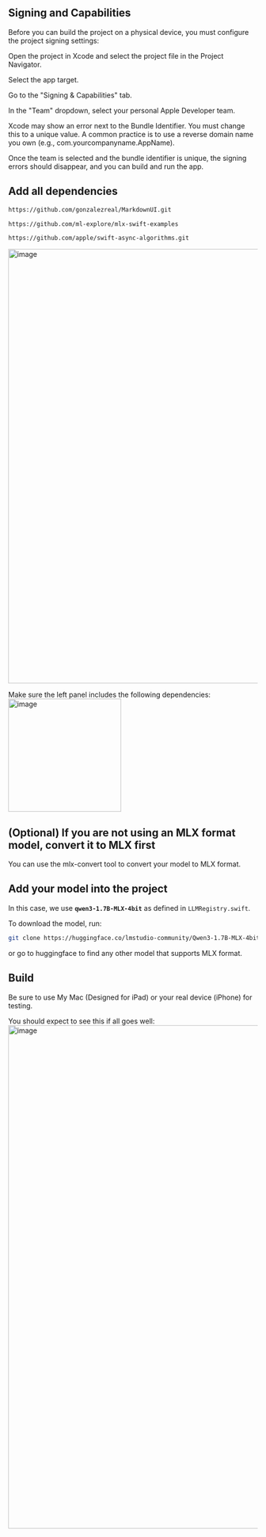 
## Signing and Capabilities
Before you can build the project on a physical device, you must configure the project signing settings:

Open the project in Xcode and select the project file in the Project Navigator.

Select the app target.

Go to the "Signing & Capabilities" tab.

In the "Team" dropdown, select your personal Apple Developer team.

Xcode may show an error next to the Bundle Identifier. You must change this to a unique value. A common practice is to use a reverse domain name you own (e.g., com.yourcompanyname.AppName).

Once the team is selected and the bundle identifier is unique, the signing errors should disappear, and you can build and run the app.
## Add all dependencies
```bash
https://github.com/gonzalezreal/MarkdownUI.git
```
```bash
https://github.com/ml-explore/mlx-swift-examples
```
```bash
https://github.com/apple/swift-async-algorithms.git
```
<img width="877" alt="image" src="https://github.com/user-attachments/assets/d70d39e4-9138-4122-a3d5-3cce57ce739c" />


Make sure the left panel includes the following dependencies:
<img width="228" alt="image" src="https://github.com/user-attachments/assets/5b70d053-a33e-4e40-b15a-625129b1eb3b" />


## (Optional) If you are not using an MLX format model, convert it to MLX first
You can use the mlx-convert tool to convert your model to MLX format.

##  Add your model into the project
In this case, we use **`qwen3-1.7B-MLX-4bit`** as defined in `LLMRegistry.swift`.

To download the model, run:
```bash
git clone https://huggingface.co/lmstudio-community/Qwen3-1.7B-MLX-4bit ./Qwen3-1.7B-MLX
```

or go to huggingface to find any other model that supports MLX format.

## Build
Be sure to use My Mac (Designed for iPad) or your real device (iPhone) for testing.

You should expect to see this if all goes well:
<img width="1016" alt="image" src="https://github.com/user-attachments/assets/367cece3-3d50-4b7d-a5de-f05af5e6117c" />
